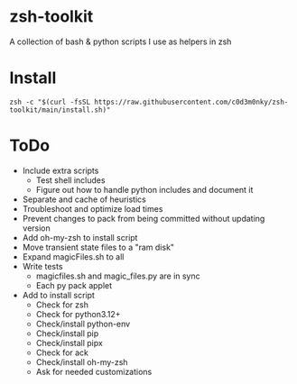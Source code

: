 # zsh-toolkit
A collection of bash & python scripts I use as helpers in zsh

# Install
```zsh -c "$(curl -fsSL https://raw.githubusercontent.com/c0d3m0nky/zsh-toolkit/main/install.sh)"```

# ToDo
* Include extra scripts
  * Test shell includes
  * Figure out how to handle python includes and document it
* Separate and cache of heuristics
* Troubleshoot and optimize load times
* Prevent changes to pack from being committed without updating version
* Add oh-my-zsh to install script
* Move transient state files to a "ram disk"
* Expand magicFiles.sh to all
* Write tests
  * magicfiles.sh and magic_files.py are in sync
  * Each py pack applet
* Add to install script
  * Check for zsh
  * Check for python3.12+
  * Check/install python-env
  * Check/install pip
  * Check/install pipx
  * Check for ack
  * Check/install oh-my-zsh
  * Ask for needed customizations
